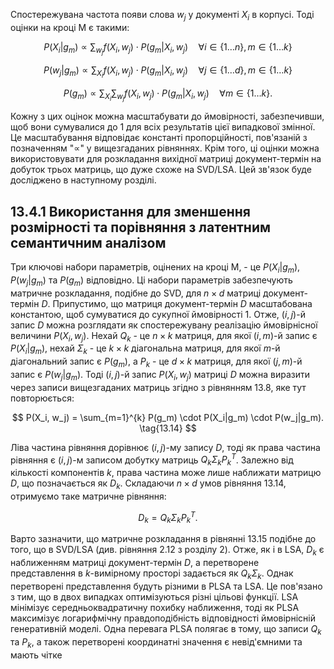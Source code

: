 Спостережувана частота появи слова $w_j$ у документі $X_i$ в корпусі. Тоді оцінки на кроці М є такими:

$$
P(X_i|g_m) \propto \sum_{w_j} f(X_i, w_j) \cdot P(g_m|X_i, w_j) \quad \forall i \in \{1 \ldots n\}, m \in \{1 \ldots k\} \tag{13.11}
$$

$$
P(w_j|g_m) \propto \sum_{X_i} f(X_i, w_j) \cdot P(g_m|X_i, w_j) \quad \forall j \in \{1 \ldots d\}, m \in \{1 \ldots k\} \tag{13.12}
$$

$$
P(g_m) \propto \sum_{X_i} \sum_{w_j} f(X_i, w_j) \cdot P(g_m|X_i, w_j) \quad \forall m \in \{1 \ldots k\}. \tag{13.13}
$$

Кожну з цих оцінок можна масштабувати до ймовірності, забезпечивши, щоб вони сумувалися до 1 для всіх результатів цієї випадкової змінної. Це масштабування відповідає константі пропорційності, пов'язаній з позначенням "$\propto$" у вищезгаданих рівняннях. Крім того, ці оцінки можна використовувати для розкладання вихідної матриці документ-термін на добуток трьох матриць, що дуже схоже на SVD/LSA. Цей зв'язок буде досліджено в наступному розділі.

## 13.4.1 Використання для зменшення розмірності та порівняння з латентним семантичним аналізом

Три ключові набори параметрів, оцінених на кроці М, - це $P(X_i|g_m)$, $P(w_j|g_m)$ та $P(g_m)$ відповідно. Ці набори параметрів забезпечують матричне розкладання, подібне до SVD, для $n \times d$ матриці документ-термін $D$. Припустимо, що матриця документ-термін $D$ масштабована константою, щоб сумуватися до сукупної ймовірності 1. Отже, $(i, j)$-й запис $D$ можна розглядати як спостережувану реалізацію ймовірнісної величини $P(X_i, w_j)$. Нехай $Q_k$ - це $n \times k$ матриця, для якої $(i, m)$-й запис є $P(X_i|g_m)$, нехай $\Sigma_k$ - це $k \times k$ діагональна матриця, для якої $m$-й діагональний запис є $P(g_m)$, а $P_k$ - це $d \times k$ матриця, для якої $(j, m)$-й запис є $P(w_j|g_m)$. Тоді $(i, j)$-й запис $P(X_i, w_j)$ матриці $D$ можна виразити через записи вищезгаданих матриць згідно з рівнянням 13.8, яке тут повторюється:

$$
P(X_i, w_j) = \sum_{m=1}^{k} P(g_m) \cdot P(X_i|g_m) \cdot P(w_j|g_m). \tag{13.14}
$$

Ліва частина рівняння дорівнює $(i, j)$-му запису $D$, тоді як права частина рівняння є $(i, j)$-м записом добутку матриць $Q_k \Sigma_k P_k^T$. Залежно від кількості компонентів $k$, права частина може лише наближати матрицю $D$, що позначається як $D_k$. Складаючи $n \times d$ умов рівняння 13.14, отримуємо таке матричне рівняння:

$$
D_k = Q_k \Sigma_k P_k^T. \tag{13.15}
$$

Варто зазначити, що матричне розкладання в рівнянні 13.15 подібне до того, що в SVD/LSA (див. рівняння 2.12 з розділу 2). Отже, як і в LSA, $D_k$ є наближенням матриці документ-термін $D$, а перетворене представлення в $k$-вимірному просторі задається як $Q_k \Sigma_k$. Однак перетворені представлення будуть різними в PLSA та LSA. Це пов'язано з тим, що в двох випадках оптимізуються різні цільові функції. LSA мінімізує середньоквадратичну похибку наближення, тоді як PLSA максимізує логарифмічну правдоподібність відповідності ймовірнісній генеративній моделі. Одна перевага PLSA полягає в тому, що записи $Q_k$ та $P_k$, а також перетворені координатні значення є невід'ємними та мають чітке